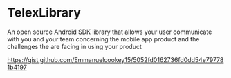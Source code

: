 # TelexLibrary
An open source Android SDK library that allows your user communicate with you and your team concerning the mobile app product and the challenges the are facing in using your product


https://gist.github.com/Emmanuelcookey15/5052fd0162736fd0dd54e797781b4197
